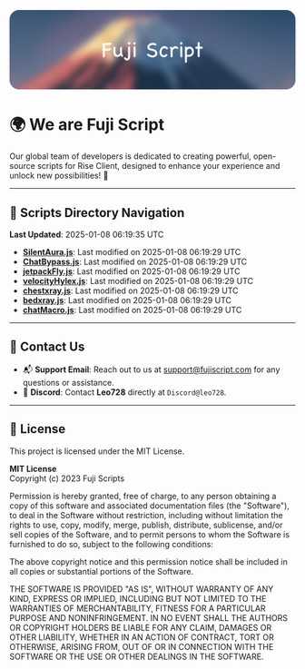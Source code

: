![Banner](.github/b.webp)

# 🌍 **We are Fuji Script**

Our global team of developers is dedicated to creating powerful, open-source scripts for Rise Client, designed to enhance your experience and unlock new possibilities! 🌟

---
<!-- SCRIPTS_NAVIGATION_START -->
## 📂 **Scripts Directory Navigation**

**Last Updated**: 2025-01-08 06:19:35 UTC

- **[SilentAura.js](scripts/SilentAura.js)**: Last modified on 2025-01-08 06:19:29 UTC
- **[ChatBypass.js](scripts/ChatBypass.js)**: Last modified on 2025-01-08 06:19:29 UTC
- **[jetpackFly.js](scripts/jetpackFly.js)**: Last modified on 2025-01-08 06:19:29 UTC
- **[velocityHylex.js](scripts/velocityHylex.js)**: Last modified on 2025-01-08 06:19:29 UTC
- **[chestxray.js](scripts/chestxray.js)**: Last modified on 2025-01-08 06:19:29 UTC
- **[bedxray.js](scripts/bedxray.js)**: Last modified on 2025-01-08 06:19:29 UTC
- **[chatMacro.js](scripts/chatMacro.js)**: Last modified on 2025-01-08 06:19:29 UTC

<!-- SCRIPTS_NAVIGATION_END -->

---

## 💬 **Contact Us**  
- 📬 **Support Email**: Reach out to us at [support@fujiscript.com](mailto:support@fujiscript.com) for any questions or assistance.  
- 💬 **Discord**: Contact **Leo728** directly at `Discord@leo728`.

---

## 📜 **License**

This project is licensed under the MIT License.  

**MIT License**  
Copyright (c) 2023 Fuji Scripts  

Permission is hereby granted, free of charge, to any person obtaining a copy of this software and associated documentation files (the "Software"), to deal in the Software without restriction, including without limitation the rights to use, copy, modify, merge, publish, distribute, sublicense, and/or sell copies of the Software, and to permit persons to whom the Software is furnished to do so, subject to the following conditions:  

The above copyright notice and this permission notice shall be included in all copies or substantial portions of the Software.  

THE SOFTWARE IS PROVIDED "AS IS", WITHOUT WARRANTY OF ANY KIND, EXPRESS OR IMPLIED, INCLUDING BUT NOT LIMITED TO THE WARRANTIES OF MERCHANTABILITY, FITNESS FOR A PARTICULAR PURPOSE AND NONINFRINGEMENT. IN NO EVENT SHALL THE AUTHORS OR COPYRIGHT HOLDERS BE LIABLE FOR ANY CLAIM, DAMAGES OR OTHER LIABILITY, WHETHER IN AN ACTION OF CONTRACT, TORT OR OTHERWISE, ARISING FROM, OUT OF OR IN CONNECTION WITH THE SOFTWARE OR THE USE OR OTHER DEALINGS IN THE SOFTWARE.  
